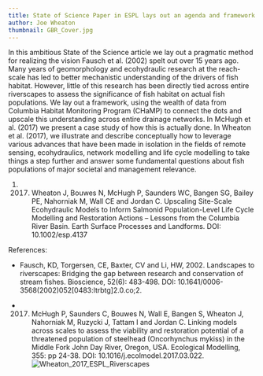 ```yaml
---
title: State of Science Paper in ESPL lays out an agenda and framework for using mechanistic ecohydraulic models to inform salmonid life cycle models across at a population scale.
author: Joe Wheaton
thumbnail: GBR_Cover.jpg
---
```


In this ambitious State of the Science article we lay out a pragmatic method for realizing the vision Fausch et al. (2002) spelt out over 15 years ago. Many years of geomorphology and ecohydraulic research at the reach-scale has led to better mechanistic understanding of the drivers of fish habitat. However, little of this research has been directly tied across entire riverscapes to assess the significance of fish habitat on actual fish populations. We lay out a framework, using the wealth of data from Columbia Habitat Monitoring Program (CHaMP) to connect the dots and upscale this understanding across entire drainage networks.  In McHugh et al. (2017) we present a case study of how this is actually done. In Wheaton et al. (2017), we illustrate and describe conceptually how to leverage various advances that have been made in isolation in the fields of remote sensing, ecohydraulics, network modelling and life cycle modelling to take things a step further and answer some fundamental questions about fish populations of major societal and management relevance.

1.	2017. Wheaton J, Bouwes N, McHugh P, Saunders WC, Bangen SG, Bailey PE, Nahorniak M, Wall CE and Jordan C. Upscaling Site-Scale Ecohydraulic Models to Inform Salmonid Population-Level Life Cycle Modelling and Restoration Actions – Lessons from the Columbia River Basin. Earth Surface Processes and Landforms. DOI: 10.1002/esp.4137

References:

* Fausch, KD, Torgersen, CE, Baxter, CV and Li, HW, 2002. Landscapes to riverscapes: Bridging the gap between research and conservation of stream fishes. Bioscience, 52(6): 483-498. DOI: 10.1641/0006-3568(2002)052[0483:ltrbtg]2.0.co;2.

* 2017. McHugh P, Saunders C, Bouwes N, Wall E, Bangen S, Wheaton J, Nahorniak M, Ruzycki J, Tattam I and Jordan C.  Linking models across scales  to assess the viability and restoration potential of a threatened population of steelhead (Oncorhynchus mykiss) in the Middle Fork John Day River, Oregon, USA. Ecological Modelling, 355: pp 24-38.  DOI: 10.1016/j.ecolmodel.2017.03.022.![Wheaton_2017_ESPL_Riverscapes](C:\Users\lando\Documents\GitHub\etal\docs\assets\images\Wheaton_2017_ESPL_Riverscapes.png)